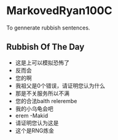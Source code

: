 # MarkovedRyan100C
To gennerate rubbish sentences.
## Rubbish Of The Day
- 这是上可以模拟恐怖了
- 反而会
- 您的啊
- 我祖父是0个错误，请证明您认为什么
- 那是不关服务所以不满
- 您的合法balth relerembe
- 我的小乌龟会吧
- erem -Makid
- 请证明您认为这是
- 这个是RNG炼金
